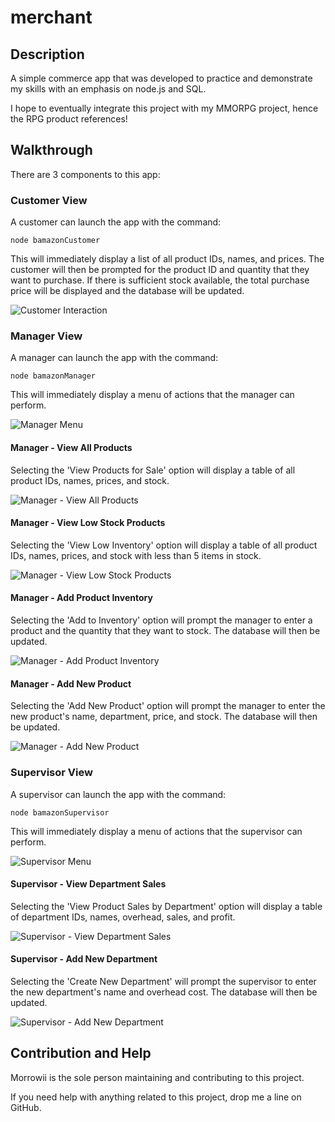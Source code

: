 # merchant

## Description

A simple commerce app that was developed to practice and demonstrate my skills with an emphasis on node.js and SQL.

I hope to eventually integrate this project with my MMORPG project, hence the RPG product references!

## Walkthrough

There are 3 components to this app:

### Customer View

A customer can launch the app with the command:

    node bamazonCustomer

This will immediately display a list of all product IDs, names, and prices. The customer will then be prompted for the product ID and quantity that they want to purchase. If there is sufficient stock available, the total purchase price will be displayed and the database will be updated.

![Customer Interaction](./screenshots/customer)

### Manager View

A manager can launch the app with the command:

    node bamazonManager

This will immediately display a menu of actions that the manager can perform.

![Manager Menu](./screenshots/manager-menu)

#### Manager - View All Products

Selecting the 'View Products for Sale' option will display a table of all product IDs, names, prices, and stock.

![Manager - View All Products](./screenshots/manager-view-all-products)

#### Manager - View Low Stock Products

Selecting the 'View Low Inventory' option will display a table of all product IDs, names, prices, and stock with less than 5 items in stock.

![Manager - View Low Stock Products](./screenshots/manager-view-low-stock)

#### Manager - Add Product Inventory

Selecting the 'Add to Inventory' option will prompt the manager to enter a product and the quantity that they want to stock. The database will then be updated.

![Manager - Add Product Inventory](./screenshots/manager-add-inventory)

#### Manager - Add New Product

Selecting the 'Add New Product' option will prompt the manager to enter the new product's name, department, price, and stock. The database will then be updated.

![Manager - Add New Product](./screenshots/manager-add-product)

### Supervisor View

A supervisor can launch the app with the command:

    node bamazonSupervisor

This will immediately display a menu of actions that the supervisor can perform.

![Supervisor Menu](./screenshots/supervisor-menu)

#### Supervisor - View Department Sales

Selecting the 'View Product Sales by Department' option will display a table of department IDs, names, overhead, sales, and profit.

![Supervisor - View Department Sales](./screenshots/supervisor-department-sales)

#### Supervisor - Add New Department

Selecting the 'Create New Department' will prompt the supervisor to enter the new department's name and overhead cost. The database will then be updated.

![Supervisor - Add New Department](./screenshots/supervisor-add-department)

## Contribution and Help

Morrowii is the sole person maintaining and contributing to this project.

If you need help with anything related to this project, drop me a line on GitHub.